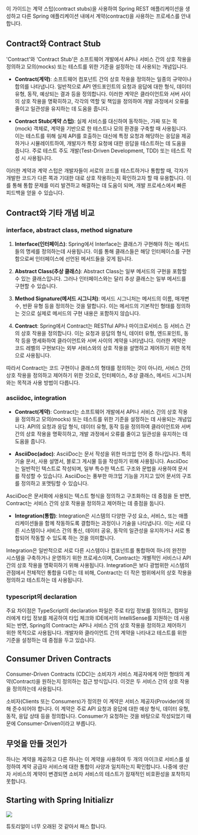 <p>이 가이드는 계약 스텁(contract stubs)을 사용하여 Spring REST 애플리케이션을 생성하고 다른 Spring 애플리케이션 내에서 계약(contract)을 사용하는 프로세스를 안내합니다. </p>
<h2 id="contract와-contract-stub">Contract와 Contract Stub</h2>
<p>'Contract'와 'Contract Stub'은 소프트웨어 개발에서 API나 서비스 간의 상호 작용을 정의하고 모의(mocks) 또는 테스트를 위한 기준을 설정하는 데 사용되는 개념입니다.</p>
<ul>
<li>
<p><strong>Contract(계약)</strong>: 소프트웨어 컴포넌트 간의 상호 작용을 정의하는 일종의 규약이나 합의를 나타냅니다. 일반적으로 API 엔드포인트의 요청과 응답에 대한 형식, 데이터 유형, 동작, 예상되는 결과 등을 정의합니다. 이러한 계약은 클라이언트와 서버 사이의 상호 작용을 명확히하고, 각각의 역할 및 책임을 정의하여 개발 과정에서 오류를 줄이고 일관성을 유지하는 데 도움을 줍니다.</p>
</li>
<li>
<p><strong>Contract Stub(계약 스텁)</strong>: 실제 서비스를 대신하여 동작하는, 가짜 또는 목(mock) 객체로, 계약을 기반으로 한 테스트나 모의 환경을 구축할 때 사용됩니다. 이는 테스트를 위해 실제 API를 호출하는 대신에 특정 요청과 해당하는 응답을 제공하거나 시뮬레이트하여, 개발자가 특정 요청에 대한 응답을 테스트하는 데 도움을 줍니다. 주로 테스트 주도 개발(Test-Driven Development, TDD) 또는 테스트 작성 시 사용됩니다.</p>
</li>
</ul>
<p>이러한 계약과 계약 스텁은 개발자들이 서로의 코드를 테스트하거나 통합할 때, 각자가 개발한 코드가 다른 쪽과 기대한 대로 상호 작용하는지 확인하고자 할 때 유용합니다. 이를 통해 통합 문제를 미리 발견하고 해결하는 데 도움이 되며, 개발 프로세스에서 빠른 피드백을 얻을 수 있습니다.</p>
<h2 id="contract와-기타-개념-비교">Contract와 기타 개념 비교</h2>
<h3 id="interface-abstract-class-method-signature">interface, abstract class, method signature</h3>
<ol>
<li>
<p><strong>Interface(인터페이스)</strong>: Spring에서 Interface는 클래스가 구현해야 하는 메서드들의 명세를 정의하는데 사용됩니다. 이를 통해 클래스들은 해당 인터페이스를 구현함으로써 인터페이스에 선언된 메서드들을 갖게 됩니다.</p>
</li>
<li>
<p><strong>Abstract Class(추상 클래스)</strong>: Abstract Class는 일부 메서드의 구현을 포함할 수 있는 클래스입니다. 그러나 인터페이스와는 달리 추상 클래스는 일부 메서드를 구현할 수 있습니다.</p>
</li>
<li>
<p><strong>Method Signature(메서드 시그니처)</strong>: 메서드 시그니처는 메서드의 이름, 매개변수, 반환 유형 등을 정의하는 것을 말합니다. 이는 메서드의 기본적인 형태를 정의하는 것으로 실제로 메서드의 구현 내용은 포함하지 않습니다.</p>
</li>
<li>
<p><strong>Contract</strong>: Spring에서 Contract는 RESTful API나 마이크로서비스 등 서비스 간의 상호 작용을 정의합니다. 이는 요청과 응답의 형식, 데이터 유형, 엔드포인트, 동작 등을 명세화하여 클라이언트와 서버 사이의 계약을 나타냅니다. 이러한 계약은 코드 레벨의 구현보다는 외부 서비스와의 상호 작용을 설명하고 제어하기 위한 목적으로 사용됩니다.</p>
</li>
</ol>
<p>따라서 Contract는 코드 구현이나 클래스의 형태를 정의하는 것이 아니라, 서비스 간의 상호 작용을 정의하고 제어하기 위한 것으로, 인터페이스, 추상 클래스, 메서드 시그니처와는 목적과 사용 방법이 다릅니다.</p>
<h3 id="asciidoc-integration">asciidoc, integration</h3>
<ul>
<li>
<p><strong>Contract(계약)</strong>: Contract는 소프트웨어 개발에서 API나 서비스 간의 상호 작용을 정의하고 모의(mocks) 또는 테스트를 위한 기준을 설정하는 데 사용되는 개념입니다. API의 요청과 응답 형식, 데이터 유형, 동작 등을 정의하여 클라이언트와 서버 간의 상호 작용을 명확히하고, 개발 과정에서 오류를 줄이고 일관성을 유지하는 데 도움을 줍니다.</p>
</li>
<li>
<p><strong>AsciiDoc(adoc)</strong>: AsciiDoc는 문서 작성을 위한 마크업 언어 중 하나입니다. 특히 기술 문서, 사용 설명서, 블로그 게시물 등을 작성하기 위해 사용됩니다. AsciiDoc는 일반적인 텍스트로 작성되며, 일부 특수한 텍스트 구조와 문법을 사용하여 문서를 작성할 수 있습니다. AsciiDoc는 풍부한 마크업 기능을 가지고 있어 문서의 구조를 정의하고 포맷팅할 수 있습니다.</p>
</li>
</ul>
<p>AsciiDoc은 문서화에 사용되는 텍스트 형식을 정의하고 구조화하는 데 중점을 둔 반면, Contract는 서비스 간의 상호 작용을 정의하고 제어하는 데 중점을 둡니다.</p>
<ul>
<li><strong>Integration(통합)</strong>: Integration은 시스템의 다양한 구성 요소, 서비스, 또는 애플리케이션들을 함께 작동하도록 결합하는 과정이나 기술을 나타냅니다. 이는 서로 다른 시스템이나 서비스 간의 통신, 데이터 공유, 동작의 일관성을 유지하거나 서로 통합되어 작동할 수 있도록 하는 것을 의미합니다.</li>
</ul>
<p>Integration은 일반적으로 서로 다른 시스템이나 컴포넌트를 통합하여 하나의 완전한 시스템을 구축하거나 운영하기 위한 프로세스이며, Contract는 개별적인 서비스나 API 간의 상호 작용을 명확히하기 위해 사용됩니다. Integration은 보다 광범위한 시스템의 관점에서 전체적인 통합을 다루는 데 비해, Contract는 더 작은 범위에서의 상호 작용을 정의하고 테스트하는 데 사용됩니다.</p>
<h3 id="typescript의-declaration">typescript의 declaration</h3>
<p>주요 차이점은 TypeScript의 declaration 파일은 주로 타입 정보를 정의하고, 컴파일러에게 타입 정보를 제공하여 타입 체크와 IDE에서의 IntelliSense를 지원하는 데 사용되는 반면, Spring의 Contract는 API나 서비스 간의 상호 작용을 정의하고 제어하기 위한 목적으로 사용됩니다. 개발자와 클라이언트 간의 계약을 나타내고 테스트를 위한 기준을 설정하는 데 중점을 두고 있습니다.</p>
<h2 id="consumer-driven-contracts">Consumer Driven Contracts</h2>
<p>Consumer-Driven Contracts (CDC)는 소비자가 서비스 제공자에게 어떤 형태의 계약(Contract)을 원하는지 정의하는 접근 방식입니다. 이것은 두 서비스 간의 상호 작용을 정의하는데 사용됩니다.</p>
<p>소비자(Clients 또는 Consumers)가 정의한 이 계약은 서비스 제공자(Provider)에 의해 준수되어야 합니다. 이 계약은 주로 API 요청과 응답에 대한 예상 형식, 데이터 유형, 동작, 응답 상태 등을 정의합니다. Consumer가 요청하는 것을 바탕으로 작성되었기 때문에 Consumer-Driven이라고 부릅니다.</p>
<h2 id="무엇을-만들-것인가">무엇을 만들 것인가</h2>
<p>하나는 계약을 제공하고 다른 하나는 이 계약을 사용하여 두 개의 마이크로 서비스를 설정하여 계약 공급자 서비스에 대한 통합이 사양과 일치하는지 확인합니다. 나중에 생산자 서비스의 계약이 변경되면 소비자 서비스의 테스트가 잠재적인 비호환성을 포착하지 못합니다.</p>
<h2 id="starting-with-spring-initializr">Starting with Spring Initializr</h2>
<p><img src="https://velog.velcdn.com/images/dev_hammy/post/a9ee2137-7626-4c37-81b0-51c4c689bb15/image.png"></p>
<p>튜토리얼이 너무 오래된 것 같아서 패스 합니다.</p>